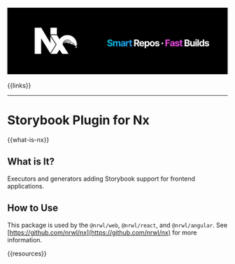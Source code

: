 <p style="text-align: center;"><img src="https://raw.githubusercontent.com/nrwl/nx/master/images/nx.png" width="600" alt="Nx - Smart, Fast and Extensible Build System"></p>

{{links}}

<hr>

# Storybook Plugin for Nx

{{what-is-nx}}

## What is It?

Executors and generators adding Storybook support for frontend applications.

## How to Use

This package is used by the `@nrwl/web`, `@nrwl/react`, and `@nrwl/angular`. See [https://github.com/nrwl/nx](https://github.com/nrwl/nx) for more information.

{{resources}}
